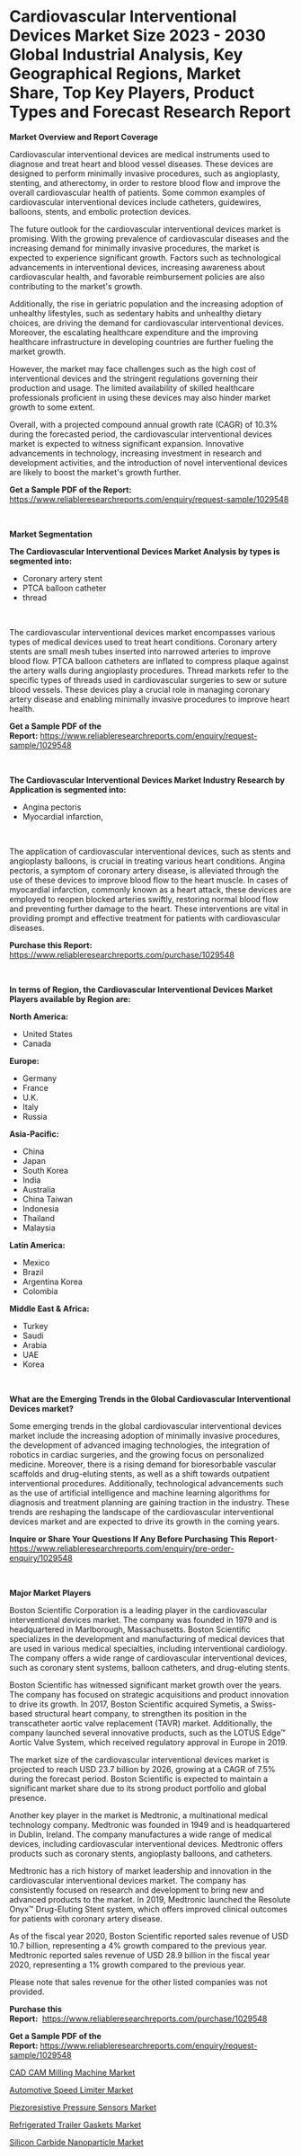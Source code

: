 <p><h1>Cardiovascular Interventional Devices Market Size 2023 - 2030 Global Industrial Analysis, Key Geographical Regions, Market Share, Top Key Players, Product Types and Forecast Research Report</h1></p><p><strong>Market Overview and Report Coverage</strong></p>
<p><p>Cardiovascular interventional devices are medical instruments used to diagnose and treat heart and blood vessel diseases. These devices are designed to perform minimally invasive procedures, such as angioplasty, stenting, and atherectomy, in order to restore blood flow and improve the overall cardiovascular health of patients. Some common examples of cardiovascular interventional devices include catheters, guidewires, balloons, stents, and embolic protection devices.</p><p>The future outlook for the cardiovascular interventional devices market is promising. With the growing prevalence of cardiovascular diseases and the increasing demand for minimally invasive procedures, the market is expected to experience significant growth. Factors such as technological advancements in interventional devices, increasing awareness about cardiovascular health, and favorable reimbursement policies are also contributing to the market's growth.</p><p>Additionally, the rise in geriatric population and the increasing adoption of unhealthy lifestyles, such as sedentary habits and unhealthy dietary choices, are driving the demand for cardiovascular interventional devices. Moreover, the escalating healthcare expenditure and the improving healthcare infrastructure in developing countries are further fueling the market growth.</p><p>However, the market may face challenges such as the high cost of interventional devices and the stringent regulations governing their production and usage. The limited availability of skilled healthcare professionals proficient in using these devices may also hinder market growth to some extent.</p><p>Overall, with a projected compound annual growth rate (CAGR) of 10.3% during the forecasted period, the cardiovascular interventional devices market is expected to witness significant expansion. Innovative advancements in technology, increasing investment in research and development activities, and the introduction of novel interventional devices are likely to boost the market's growth further.</p></p>
<p><strong>Get a Sample PDF of the Report:</strong> <a href="https://www.reliableresearchreports.com/enquiry/request-sample/1029548">https://www.reliableresearchreports.com/enquiry/request-sample/1029548</a></p>
<p>&nbsp;</p>
<p><strong>Market Segmentation</strong></p>
<p><strong>The Cardiovascular Interventional Devices Market Analysis by types is segmented into:</strong></p>
<p><ul><li>Coronary artery stent</li><li>PTCA balloon catheter</li><li>thread</li></ul></p>
<p>&nbsp;</p>
<p><p>The cardiovascular interventional devices market encompasses various types of medical devices used to treat heart conditions. Coronary artery stents are small mesh tubes inserted into narrowed arteries to improve blood flow. PTCA balloon catheters are inflated to compress plaque against the artery walls during angioplasty procedures. Thread markets refer to the specific types of threads used in cardiovascular surgeries to sew or suture blood vessels. These devices play a crucial role in managing coronary artery disease and enabling minimally invasive procedures to improve heart health.</p></p>
<p><strong>Get a Sample PDF of the Report:</strong>&nbsp;<a href="https://www.reliableresearchreports.com/enquiry/request-sample/1029548">https://www.reliableresearchreports.com/enquiry/request-sample/1029548</a></p>
<p>&nbsp;</p>
<p><strong>The Cardiovascular Interventional Devices Market Industry Research by Application is segmented into:</strong></p>
<p><ul><li>Angina pectoris</li><li>Myocardial infarction,</li></ul></p>
<p>&nbsp;</p>
<p><p>The application of cardiovascular interventional devices, such as stents and angioplasty balloons, is crucial in treating various heart conditions. Angina pectoris, a symptom of coronary artery disease, is alleviated through the use of these devices to improve blood flow to the heart muscle. In cases of myocardial infarction, commonly known as a heart attack, these devices are employed to reopen blocked arteries swiftly, restoring normal blood flow and preventing further damage to the heart. These interventions are vital in providing prompt and effective treatment for patients with cardiovascular diseases.</p></p>
<p><strong>Purchase this Report:</strong>&nbsp; <a href="https://www.reliableresearchreports.com/purchase/1029548">https://www.reliableresearchreports.com/purchase/1029548</a></p>
<p>&nbsp;</p>
<p><strong>In terms of Region, the Cardiovascular Interventional Devices Market Players available by Region are:</strong></p>
<p>
    <p> <strong> North America: </strong>
        <ul>
            <li>United States</li>
            <li>Canada</li>
        </ul>
        </p> 
    <p> <strong> Europe: </strong>
        <ul>
            <li>Germany</li>
            <li>France</li>
            <li>U.K.</li>
            <li>Italy</li>
            <li>Russia</li>
        </ul>
        </p> 
    <p> <strong> Asia-Pacific: </strong>
        <ul>
            <li>China</li>
            <li>Japan</li>
            <li>South Korea</li>
            <li>India</li>
            <li>Australia</li>
            <li>China Taiwan</li>
            <li>Indonesia</li>
            <li>Thailand</li>
            <li>Malaysia</li>
        </ul>
        </p> 
    <p> <strong> Latin America: </strong>
        <ul>
            <li>Mexico</li>
            <li>Brazil</li>
            <li>Argentina Korea</li>
            <li>Colombia</li>
        </ul>
        </p> 
    <p> <strong> Middle East & Africa: </strong>
        <ul>
            <li>Turkey</li>
            <li>Saudi</li>
            <li>Arabia</li>
            <li>UAE</li>
            <li>Korea</li>
        </ul>
    </p>
    </p>
<p>&nbsp;</p>
<p><strong>What are the Emerging Trends in the Global Cardiovascular Interventional Devices market?</strong></p>
<p><p>Some emerging trends in the global cardiovascular interventional devices market include the increasing adoption of minimally invasive procedures, the development of advanced imaging technologies, the integration of robotics in cardiac surgeries, and the growing focus on personalized medicine. Moreover, there is a rising demand for bioresorbable vascular scaffolds and drug-eluting stents, as well as a shift towards outpatient interventional procedures. Additionally, technological advancements such as the use of artificial intelligence and machine learning algorithms for diagnosis and treatment planning are gaining traction in the industry. These trends are reshaping the landscape of the cardiovascular interventional devices market and are expected to drive its growth in the coming years.</p></p>
<p><strong>Inquire or Share Your Questions If Any Before Purchasing This Report</strong>- <a href="https://www.reliableresearchreports.com/enquiry/pre-order-enquiry/1029548">https://www.reliableresearchreports.com/enquiry/pre-order-enquiry/1029548</a></p>
<p>&nbsp;</p>
<p><strong>Major Market Players</strong></p>
<p><p>Boston Scientific Corporation is a leading player in the cardiovascular interventional devices market. The company was founded in 1979 and is headquartered in Marlborough, Massachusetts. Boston Scientific specializes in the development and manufacturing of medical devices that are used in various medical specialties, including interventional cardiology. The company offers a wide range of cardiovascular interventional devices, such as coronary stent systems, balloon catheters, and drug-eluting stents. </p><p>Boston Scientific has witnessed significant market growth over the years. The company has focused on strategic acquisitions and product innovation to drive its growth. In 2017, Boston Scientific acquired Symetis, a Swiss-based structural heart company, to strengthen its position in the transcatheter aortic valve replacement (TAVR) market. Additionally, the company launched several innovative products, such as the LOTUS Edge™ Aortic Valve System, which received regulatory approval in Europe in 2019.</p><p>The market size of the cardiovascular interventional devices market is projected to reach USD 23.7 billion by 2026, growing at a CAGR of 7.5% during the forecast period. Boston Scientific is expected to maintain a significant market share due to its strong product portfolio and global presence.</p><p>Another key player in the market is Medtronic, a multinational medical technology company. Medtronic was founded in 1949 and is headquartered in Dublin, Ireland. The company manufactures a wide range of medical devices, including cardiovascular interventional devices. Medtronic offers products such as coronary stents, angioplasty balloons, and catheters.</p><p>Medtronic has a rich history of market leadership and innovation in the cardiovascular interventional devices market. The company has consistently focused on research and development to bring new and advanced products to the market. In 2019, Medtronic launched the Resolute Onyx™ Drug-Eluting Stent system, which offers improved clinical outcomes for patients with coronary artery disease.</p><p>As of the fiscal year 2020, Boston Scientific reported sales revenue of USD 10.7 billion, representing a 4% growth compared to the previous year. Medtronic reported sales revenue of USD 28.9 billion in the fiscal year 2020, representing a 1% growth compared to the previous year.</p><p>Please note that sales revenue for the other listed companies was not provided.</p></p>
<p><strong>Purchase this Report:</strong>&nbsp;&nbsp;<a href="https://www.reliableresearchreports.com/purchase/1029548">https://www.reliableresearchreports.com/purchase/1029548</a></p>
<p></p>
<p><strong>Get a Sample PDF of the Report:</strong>&nbsp;<a href="https://www.reliableresearchreports.com/enquiry/request-sample/1029548">https://www.reliableresearchreports.com/enquiry/request-sample/1029548</a></p>
<p><p><a href="https://github.com/JameTravis/Market-Research-Report-List-1/blob/main/cad-cam-milling-machine-market.md">CAD CAM Milling Machine Market</a></p><p><a href="https://medium.com/@taraktanay7654/automotive-speed-limiter-market-size-growth-forecast-2023-2030-eb3230fc44ec">Automotive Speed Limiter Market</a></p><p><a href="https://github.com/RichRobinson5/Market-Research-Report-List-1/blob/main/piezoresistive-pressure-sensors-market.md">Piezoresistive Pressure Sensors Market</a></p><p><a href="https://issuu.com/reportprime-2/docs/refrigerated-trailer-gaskets-market-size-2030.pptx?fr=xKAE9_zU1NQ">Refrigerated Trailer Gaskets Market</a></p><p><a href="https://www.linkedin.com/pulse/silicon-carbide-nanoparticle-market-share-amp-new-trends-analysis-7ikic/">Silicon Carbide Nanoparticle Market</a></p></p>